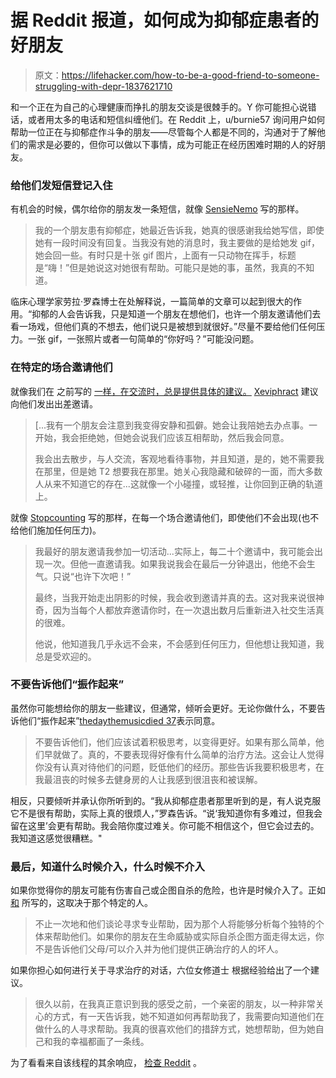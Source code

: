 # 据 Reddit 报道，如何成为抑郁症患者的好朋友

> 原文：<https://lifehacker.com/how-to-be-a-good-friend-to-someone-struggling-with-depr-1837621710>

和一个正在为自己的心理健康而挣扎的朋友交谈是很棘手的。Y 你可能担心说错话，或者用太多的电话和短信纠缠他们。在 Reddit 上，u/burnie57 询问用户如何帮助一位正在与抑郁症作斗争的朋友——尽管每个人都是不同的，沟通对于了解他们的需求是必要的，但你可以做以下事情，成为可能正在经历困难时期的人的好朋友。



### 给他们发短信登记入住

有机会的时候，偶尔给你的朋友发一条短信，就像 [SensieNemo](https://www.reddit.com/r/AskReddit/comments/cvedky/how_can_you_help_a_friend_suffering_from/ey4mckd?utm_source=share&utm_medium=web2x) 写的那样。

> 我的一个朋友患有抑郁症，她最近告诉我，她真的很感谢我给她写信，即使她有一段时间没有回复。当我没有她的消息时，我主要做的是给她发 gif，她会回一些。有时只是十张 gif 图片，上面有一只动物在挥手，标题是“嗨！”但是她说这对她很有帮助。可能只是她的事，虽然，我真的不知道。

临床心理学家劳拉·罗森博士在处解释说，一篇简单的文章可以起到很大的作用。“抑郁的人会告诉我，只是知道一个朋友在想他们，也许一个朋友邀请他们去看一场戏，但他们真的不想去，他们说只是被想到就很好。”尽量不要给他们任何压力。一张 gif，一张照片或者一句简单的“你好吗？”可能没问题。

### 在特定的场合邀请他们

就像我们在 之前写的 [一样，在交流时，总是提供具体的建议。](https://lifehacker.com/how-to-talk-to-a-friend-struggling-with-their-mental-he-1832234589) [Xeviphract](https://www.reddit.com/r/AskReddit/comments/cvedky/how_can_you_help_a_friend_suffering_from/ey4nyhi?utm_source=share&utm_medium=web2x) 建议向他们发出出差邀请。

> [...我有一个朋友会注意到我变得安静和孤僻。她会让我陪她去办点事。一开始，我会拒绝她，但她会说我们应该互相帮助，然后我会同意。
> 
> 我会出去散步，与人交流，客观地看待事物，并且知道，是的，她不需要我在那里，但是她 T2 想要我在那里。她关心我隐藏和破碎的一面，而大多数人从来不知道它的存在...这就像一个小碰撞，或轻推，让你回到正确的轨道上。

就像 [Stopcounting](https://www.reddit.com/r/AskReddit/comments/cvedky/how_can_you_help_a_friend_suffering_from/ey4443d?utm_source=share&utm_medium=web2x) 写的那样，在每一个场合邀请他们，即使他们不会出现(也不给他们施加任何压力)。

> 我最好的朋友邀请我参加一切活动...实际上，每二十个邀请中，我可能会出现一次。但他一直邀请我。如果我说我会在最后一分钟退出，他绝不会生气。只说“也许下次吧！”
> 
> 最终，当我开始走出阴影的时候，我会收到邀请并真的去。这对我来说很神奇，因为当每个人都放弃邀请你时，在一次退出数月后重新进入社交生活真的很难。
> 
> 他说，他知道我几乎永远不会来，不会感到任何压力，但他想让我知道，我总是受欢迎的。

### 不要告诉他们“振作起来”

虽然你可能想给你的朋友一些建议，但通常，倾听会更好。无论你做什么，不要告诉他们“振作起来”[thedaythemusicdied 37](https://www.reddit.com/user/Thedaythemusicdied37/https://www.reddit.com/r/AskReddit/comments/cvedky/how_can_you_help_a_friend_suffering_from/ey4issg?utm_source=share&utm_medium=web2x)表示同意。

> 不要告诉他们，他们应该试着积极思考，以变得更好。如果有那么简单，他们早就做了。真的，不要表现得好像有什么简单的治疗方法。这会让人觉得你没有认真对待他们的问题，贬低他们的经历。那些告诉我要积极思考，在我最沮丧的时候多去健身房的人让我感到很沮丧和被误解。

相反，只要倾听并承认你所听到的。“我从抑郁症患者那里听到的是，有人说克服它不是很有帮助，实际上真的很烦人，”罗森告诉。“说‘我知道你有多难过，但我会留在这里’会更有帮助。我会陪你度过难关。你可能不相信这个，但它会过去的。我知道这感觉很糟糕。"

### 最后，知道什么时候介入，什么时候不介入

如果你觉得你的朋友可能有伤害自己或企图自杀的危险，也许是时候介入了。正如 [和](https://www.reddit.com/user/crunchatize-me-daddy/) 所写的，这取决于那个特定的人。

> 不止一次地和他们谈论寻求专业帮助，因为那个人将能够分析每个独特的个体来帮助他们。如果你的朋友在生命威胁或实际自杀企图方面走得太远，你不是告诉他们父母/可以介入并为他们提供正确治疗的人的坏人。

如果你担心如何进行关于寻求治疗的对话，六位女修道士 根据经验给出了一个建议。

> 很久以前，在我真正意识到我的感受之前，一个亲密的朋友，以一种非常关心的方式，有一天告诉我，她不知道如何再帮助我了，我需要向知道他们在做什么的人寻求帮助。我真的很喜欢他们的措辞方式，她想帮助，但为她自己和我的幸福都画了一条线。

为了看看来自该线程的其余响应， [检查 Reddit](https://www.reddit.com/r/AskReddit/comments/cvedky/how_can_you_help_a_friend_suffering_from/) 。